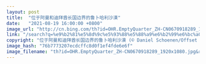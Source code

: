 ```yaml
---
layout: post
title:  "位于阿曼和迪拜酋长国边界的鲁卜哈利沙漠"
date:   "2021-08-19 16:00:00 +0800"
image_url: "http://cn.bing.com/th?id=OHR.EmptyQuarter_ZH-CN0670918289_1920x1080.jpg&rf=LaDigue_1920x1080.jpg&pid=hp"
link: "/search?q=%e9%b2%81%e5%8d%9c%e5%93%88%e5%88%a9%e6%b2%99%e6%bc%a0&form=hpcapt&mkt=zh-cn"
copyright: "位于阿曼和迪拜酋长国边界的鲁卜哈利沙漠 (© Daniel Schoenen/Offset by Shutterstock)"
image_hash: "76b7773207ecdcffc8d0f1ef4fde6e6f"
image_filename: "th?id=OHR.EmptyQuarter_ZH-CN0670918289_1920x1080.jpg&rf=LaDigue_1920x1080.jpg&pid=hp"
---
```

